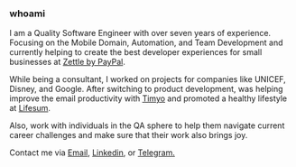 ### whoami

I am a Quality Software Engineer with over seven years of experience. Focusing on the Mobile Domain, Automation, and Team Development and currently helping to create the best developer experiences for small businesses at [Zettle by PayPal](https://www.zettle.com/gb/mfm).

While being a consultant, I worked on projects for companies like UNICEF, Disney, and Google. After switching to product development, was helping improve the email productivity with [Timyo](https://uk.news.yahoo.com/arnett-apos-first-tech-project-160000286.html) and promoted a healthy lifestyle at [Lifesum](https://lifesum.com/).

Also, work with individuals in the QA sphere to help them navigate current career challenges and make sure that their work also brings joy.

Contact me via [Email](mailto:ggusev@pm.me), [Linkedin](https://www.linkedin.com/in/glebgusev/), or [Telegram.](https://t.me/glebgusev)
